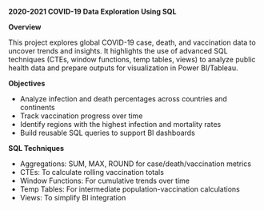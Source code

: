 **2020-2021 COVID-19 Data Exploration Using SQL**

**Overview**

This project explores global COVID-19 case, death, and vaccination data to uncover trends and insights. It highlights the use of advanced SQL techniques (CTEs, window functions, temp tables, views) to analyze public health data and prepare outputs for visualization in Power BI/Tableau.

**Objectives**

- Analyze infection and death percentages across countries and continents
- Track vaccination progress over time
- Identify regions with the highest infection and mortality rates
- Build reusable SQL queries to support BI dashboards

**SQL Techniques**
- Aggregations: SUM, MAX, ROUND for case/death/vaccination metrics
- CTEs: To calculate rolling vaccination totals
- Window Functions: For cumulative trends over time
- Temp Tables: For intermediate population-vaccination calculations
- Views: To simplify BI integration
